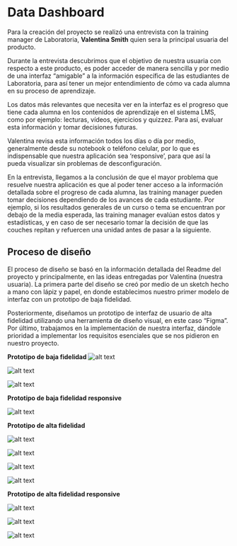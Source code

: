 # Data Dashboard

Para la creación del proyecto se realizó una entrevista con la training manager de Laboratoria, <b>Valentina Smith</b> quien sera la principal usuaria del producto.

Durante la entrevista descubrimos que el objetivo de nuestra usuaria con respecto a este producto, es poder acceder de manera sencilla y 
por medio de una interfaz “amigable” a la información específica de las estudiantes de Laboratoria, para así tener un mejor entendimiento de cómo va cada alumna en su proceso de aprendizaje.

Los datos más relevantes que necesita ver en la interfaz es el progreso que tiene cada alumna en los contenidos de aprendizaje en 
el sistema LMS, como por ejemplo: lecturas, vídeos, ejercicios y quizzez. Para así, evaluar esta información y tomar decisiones futuras.

Valentina revisa esta información todos los días o día por medio, generalmente desde su notebook o teléfono celular, por lo que es 
indispensable que nuestra aplicación sea ‘responsive’, para que así la pueda visualizar sin problemas de desconfiguración.

En la entrevista, llegamos a la conclusión de que el mayor problema que resuelve nuestra aplicación es que al poder tener acceso a la información detallada sobre el progreso de cada alumna, las training manager pueden tomar decisiones dependiendo de los avances de cada estudiante. Por ejemplo, si los resultados generales de un curso o tema se encuentran por debajo de la media esperada, las training manager evalúan estos datos y estadísticas,  y en caso de ser necesario tomar la decisión  de que las couches repitan y refuercen una unidad antes de pasar a la siguiente.

<h2> Proceso de diseño </h2>
El proceso de diseño se basó en la información detallada del Readme del proyecto y principalmente, en las ideas entregadas por Valentina (nuestra usuaria). La primera parte del diseño se creó por medio de un sketch hecho a mano con lápiz y papel, en donde establecimos nuestro primer modelo de interfaz con un prototipo de baja fidelidad.

Posteriormente, diseñamos un prototipo de interfaz de usuario de alta fidelidad utilizando una herramienta de diseño visual, en este caso “Figma”.
Por último, trabajamos en la implementación de nuestra interfaz, dándole prioridad a implementar los requisitos esenciales que se nos pidieron en nuestro proyecto.

<b>Prototipo de baja fidelidad </b>
![alt text](src\fotos\sketch1.jpg)

![alt text](src\fotos\sketch2.jpg)

![alt text](src\fotos\sketch3chico.jpg)

<b>Prototipo de baja fidelidad responsive</b>

![alt text](src\fotos\responsive.jpg)

<b>Prototipo de alta fidelidad </b>

![alt text](docs\data1.png)

![alt text](docs\data2.png)

![alt text](docs\data3.png)

![alt text](docs\data4.png)

<b>Prototipo de alta fidelidad responsive</b>

![alt text](docs\responsive1.png)

![alt text](docs\responsive2.png)

![alt text](docs\responsive3.png)
